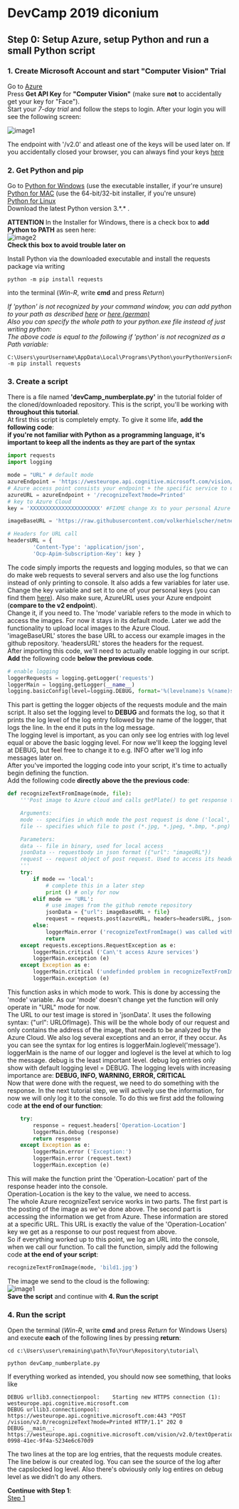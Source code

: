 # DevCamp 2019 diconium

## Step 0: Setup Azure, setup Python and run a small Python script

### 1. Create Microsoft Account and start "Computer Vision" Trial

Go to [Azure](https://azure.microsoft.com/en-us/try/cognitive-services/?api=computer-vision)  
Press **Get API Key** for **"Computer Vision"** (make sure **not** to accidentally get your key for "Face").  
Start your *7-day trial* and follow the steps to login.
After your login you will see the following screen:  

![image1](https://raw.githubusercontent.com/volkerhielscher/netnei/master/tutorial/step_0/TutorialImages/KeysTrial.jpg)  

The endpoint with '/v2.0' and atleast one of the keys will be used later on.
If you accidentally closed your browser, you can always find your keys [here](https://azure.microsoft.com/en-us/try/cognitive-services/)  

### 2. Get Python and pip

Go to [Python for Windows](https://www.python.org/downloads/windows/) (use the executable installer, if your're unsure)  
[Python for MAC](https://www.python.org/downloads/mac-osx/) (use the 64-bit/32-bit installer, if you're unsure)  
[Python for Linux](https://www.python.org/downloads/source/)  
Download the latest Python version 3.\*.\* .  

**ATTENTION** In the Installer for Windows, there is a check box to **add Python to PATH** as seen here:  
![image2](https://raw.githubusercontent.com/volkerhielscher/netnei/master/tutorial/step_0/TutorialImages/python.jpg)  
**Check this box to avoid trouble later on**  

Install Python via the downloaded executable and install the requests package via writing

    python -m pip install requests  

into the terminal (*Win-R*, write **cmd** and press *Return*)  

*If 'python' is not recognized by your command window, you can add python to your path as described [here](https://www.architectryan.com/2018/03/17/add-to-the-path-on-windows-10/) or [here (german)](https://bodo-schoenfeld.de/umgebungsvariablen-in-windows-10-bearbeiten/)*  
*Also you can specify the whole path to your python.exe file instead of just writing python:*  
*The above code is equal to the following if 'python' is not recognized as a Path variable:*

    C:\Users\yourUsername\AppData\Local\Programs\Python\yourPythonVersionFolder\python.exe -m pip install requests

### 3. Create a script

There is a file named **'devCamp_numberplate.py'** in the tutorial folder of the cloned/downloaded repository. This is the script, you'll be working with **throughout this tutorial**.  
At first this script is completely empty. To give it some life, **add the following code**:  
**if you're not familiar with Python as a programming language, it's important to keep all the indents as they are part of the syntax**  

```python
import requests
import logging

mode = "URL" # default mode
azureEndpoint = 'https://westeurope.api.cognitive.microsoft.com/vision/v2.0' #FIXME replace with your endpoint
# Azure access point consists your endpoint + the specific service to use
azureURL = azureEndpoint + '/recognizeText?mode=Printed'
# key to Azure Cloud
key = 'XXXXXXXXXXXXXXXXXXXXXX' #FIXME change Xs to your personal Azure resource key.

imageBaseURL = 'https://raw.githubusercontent.com/volkerhielscher/netnei/master/complete/images/'

# Headers for URL call
headersURL = {
        'Content-Type': 'application/json',
        'Ocp-Apim-Subscription-Key': key }
```

The code simply imports the requests and logging modules, so that we can do make web requests to several servers and also use the log functions instead of only printing to console. It also adds a few variables for later use. Change the key variable and set it to one of your personal keys (you can find them [here](https://azure.microsoft.com/en-us/try/cognitive-services/)). Also make sure, AzureURL uses your Azure endpoint (**compare to the v2 endpoint**).  
Change it, if you need to.
The 'mode' variable refers to the mode in which to access the images. For now it stays in its default mode. Later we add the functionality to upload local images to the Azure Cloud.  
'imageBaseURL' stores the base URL to access our example images in the github repository. 'headersURL' stores the headers for the request.  
After importing this code, we'll need to actually enable logging in our script.  
**Add** the following code **below the previous code**.  

```python
# enable logging
loggerRequests = logging.getLogger('requests')
loggerMain = logging.getLogger(__name__)
logging.basicConfig(level=logging.DEBUG, format='%(levelname)s %(name)s:\t %(message)s')
```

This part is getting the logger objects of the requests module and the main script. It also set the logging level to **DEBUG** and formats the log, so that it prints the log level of the log entry followed by
the name of the logger, that logs the line. In the end it puts in the log message.  
The logging level is important, as you can only see log entries with log level equal or above the basic logging level. For now we'll keep the logging level at DEBUG, but feel free to change it to e.g. INFO after we'll log info messages later on.  
After you've imported the logging code into your script, it's time to actually begin defining the function.  
Add the following code **directly above the the previous code**:  

```python
def recognizeTextFromImage(mode, file):
    '''Post image to Azure cloud and calls getPlate() to get response text.

    Arguments:
    mode -- specifies in which mode the post request is done ('local', 'URL')
    file -- specifies which file to post (*.jpg, *.jpeg, *.bmp, *.png)

    Parameters:
    data -- file in binary, used for local access
    jsonData -- requestbody in json format ({"url": "imageURL"})
    request -- request object of post request. Used to access its headers (request.headers)
    '''
    try:
        if mode == 'local':
            # complete this in a later step
            print () # only for now
        elif mode == 'URL':
            # use images from the github remote repository
            jsonData = {"url": imageBaseURL + file}
            request = requests.post(azureURL, headers=headersURL, json=jsonData, timeout=10)
        else:
            loggerMain.error ('recognizeTextFromImage() was called with wrong mode')
            return
    except requests.exceptions.RequestException as e:
        loggerMain.critical ('Can\'t access Azure services')
        loggerMain.exception (e)
    except Exception as e:
        loggerMain.critical ('undefinded problem in recognizeTextFromImage')
        loggerMain.exception (e)
```

This function asks in which mode to work. This is done by accessing the 'mode' variable. As our 'mode' doesn't change yet the function will only operate in "URL" mode for now.  
The URL to our test image is stored in 'jsonData'. It uses the following syntax: {"url": URLOfImage}. This will be the whole body of our request and only contains the address of the image, that needs to be analyzed by the Azure Cloud. We also log several exceptions and an error, if they occur. As you can see the syntax for log entires is loggerMain.loglevel('message'). loggerMain is the name of our logger and loglevel is the level at which to log the message. debug is the least important level. debug log entries only show with default logging level = DEBUG. The logging levels with increasing importance are: **DEBUG, INFO, WARNING, ERROR, CRITICAL**  
Now that were done with the request, we need to do something with the response. In the next tutorial step, we will actively use the information, for now we will only log it to the console.
To do this we first add the following code **at the end of our function**:  

```python
    try:
        response = request.headers['Operation-Location']
        loggerMain.debug (response)
        return response
    except Exception as e:
        loggerMain.error ('Exception:')
        loggerMain.error (request.text)
        loggerMain.exception (e)

```

This will make the function print the 'Operation-Location' part of the response header into the console.  
Operation-Location is the key to the value, we need to access.  
The whole Azure recognizeText service works in two parts. The first part is the posting of the image as we've done above.
The second part is accessing the information we get from Azure. These information are stored at a specific URL. This URL is exactly the value of the 'Operation-Location' key we get as a response to our post request from above.  
So if everything worked up to this point, we log an URL into the console, when we call our function. To call the function, simply add the following code **at the end of your script**:  

```python
recognizeTextFromImage(mode, 'bild1.jpg')
```

The image we send to the cloud is the following:  
![image1](https://raw.githubusercontent.com/volkerhielscher/netnei/master/complete/images/bild1.jpg)  
**Save the script** and continue with **4. Run the script**

### 4. Run the script

Open the terminal (*Win-R*, write **cmd** and press *Return* for Windows Users) and execute **each** of the following lines by pressing **return**:  

    cd c:\Users\user\remaining\path\To\Your\Repository\tutorial\

    python devCamp_numberplate.py

If everything worked as intended, you should now see something, that looks like  

```
DEBUG urllib3.connectionpool:    Starting new HTTPS connection (1): westeurope.api.cognitive.microsoft.com
DEBUG urllib3.connectionpool:    https://westeurope.api.cognitive.microsoft.com:443 "POST /vision/v2.0/recognizeText?mode=Printed HTTP/1.1" 202 0
DEBUG __main__:  https://westeurope.api.cognitive.microsoft.com/vision/v2.0/textOperations/6e3f163a-0998-41ec-9f4a-5234e6c670d9
```

The two lines at the top are log entries, that the requests module creates. The line below is our created log. You can see the source of the log after the capslocked log level.
Also there's obviously only log entires on debug level as we didn't do any others.  

**Continue with Step 1**:  
[Step 1](https://github.com/volkerhielscher/netnei/blob/master/tutorial/step_1/)
